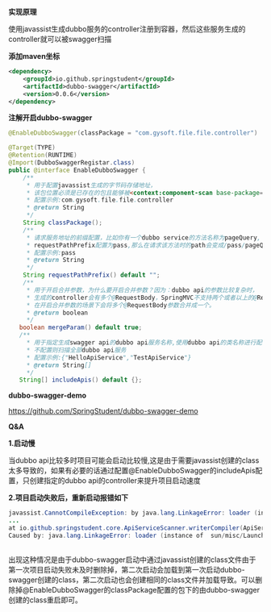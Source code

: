 **实现原理**

使用javassist生成dubbo服务的controller注册到容器，然后这些服务生成的controller就可以被swagger扫描

**添加maven坐标**

```xml
<dependency>
    <groupId>io.github.springstudent</groupId>
    <artifactId>dubbo-swagger</artifactId>
    <version>0.0.6</version>
</dependency>    
```

**注解开启dubbo-swagger**

```java
@EnableDubboSwagger(classPackage = "com.gysoft.file.file.controller")
```

```java
@Target(TYPE)
@Retention(RUNTIME)
@Import(DubboSwaggerRegistar.class)
public @interface EnableDubboSwagger {
    /**
     * 用于配置javassist生成的字节码存储地址，
     * 该包位置必须是已存在的包且能够被<context:component-scan base-package="xxx"/>扫描到
     * 配置示例:com.gysoft.file.file.controller
     * @return String
     */
    String classPackage();
    /**
     * 请求服务地址的前缀配置，比如你有一个dubbo service的方法名称为pageQuery,
     * requestPathPrefix配置为pass,那么在请求该方法时的path会变成/pass/pageQuery
     * 配置示例:pass
     * @return String
     */
    String requestPathPrefix() default "";
    /**
     * 用于开启合并参数，为什么要开启合并参数？因为：dubbo api的参数比较复杂时，
     * 生成的controller会有多个@RequestBody，SpringMVC不支持两个或者以上的@RequestBody传参，
     * 在开启合并参数的场景下会将多个@RequestBody参数合并成一个。
     * @return boolean
     */
   boolean mergeParam() default true;
   /**
     * 用于指定生成swagger api的dubbo api服务名称,使用dubbo api的类名称进行配置，
     * 不配置则扫描全部dubbo api服务
     * 配置示例:{"HelloApiService","TestApiService"}
     * @return String[]
     */
   String[] includeApis() default {}; 
```

**dubbo-swagger-demo**

https://github.com/SpringStudent/dubbo-swagger-demo

**Q&A**

**1.启动慢**

当dubbo api比较多时项目可能会启动比较慢,这是由于需要javassist创建的class太多导致的，如果有必要的话通过配置@EnableDubboSwagger的includeApis配置，只创建指定的dubbo api的controller来提升项目启动速度

**2.项目启动失败后，重新启动报错如下**

```java
javassist.CannotCompileException: by java.lang.LinkageError: loader (instance of  sun/misc/Launcher$AppClassLoader): attempted  duplicate class definition for name: "io/github/springstudent/web/HelloApiService$DubboController"
...
at io.github.springstudent.core.ApiServiceScanner.writerCompiler(ApiServiceScanner.java:274)...	 
Caused by: java.lang.LinkageError: loader (instance of  sun/misc/Launcher$AppClassLoader): attempted  duplicate class definition for name: "io/github/springstudent/web/HelloApiService$DubboController"
    
```

出现这种情况是由于dubbo-swagger启动中通过javassist创建的class文件由于第一次项目启动失败未及时删除掉，第二次启动会加载到第一次启动dubbo-swagger创建的class，第二次启动也会创建相同的class文件并加载导致。可以删除掉@EnableDubboSwagger的classPackage配置的包下的由dubbo-swagger创建的class重启即可。